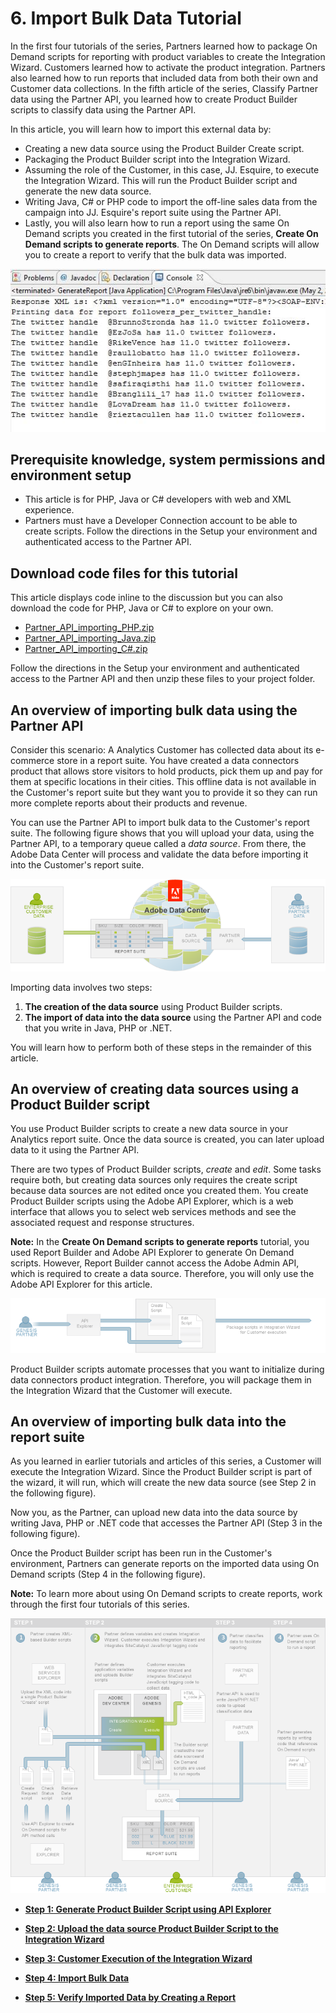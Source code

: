 # 6. Import Bulk Data Tutorial

 

In the first four tutorials of the series, Partners learned how to package On Demand scripts for reporting with product variables to create the Integration Wizard. Customers learned how to activate the product integration. Partners also learned how to run reports that included data from both their own and Customer data collections. In the fifth article of the series, Classify Partner data using the Partner API, you learned how to create Product Builder scripts to classify data using the Partner API.

In this article, you will learn how to import this external data by:

-   Creating a new data source using the Product Builder Create script.
-   Packaging the Product Builder script into the Integration Wizard.
-   Assuming the role of the Customer, in this case, JJ. Esquire, to execute the Integration Wizard. This will run the Product Builder script and generate the new data source.
-   Writing Java, C\# or PHP code to import the off-line sales data from the campaign into JJ. Esquire's report suite using the Partner API.
-   Lastly, you will also learn how to run a report using the same On Demand scripts you created in the first tutorial of the series, **Create On Demand scripts to generate reports**. The On Demand scripts will allow you to create a report to verify that the bulk data was imported.

![](graphics/import006.jpg)

## Prerequisite knowledge, system permissions and environment setup

-   This article is for PHP, Java or C\# developers with web and XML experience.
-   Partners must have a Developer Connection account to be able to create scripts. Follow the directions in the Setup your environment and authenticated access to the Partner API.

## Download code files for this tutorial

This article displays code inline to the discussion but you can also download the code for PHP, Java or C\# to explore on your own.

-   [Partner\_API\_importing\_PHP.zip](http://microsite.omniture.com/t2/api-xml/en_US/get_started/zips/Partner_API_importing_PHP.zip) 
-   [Partner\_API\_importing\_Java.zip](http://microsite.omniture.com/t2/api-xml/en_US/get_started/zips/Partner_API_importing_Java.zip) 
-   [Partner\_API\_importing\_C\#.zip](http://microsite.omniture.com/t2/api-xml/en_US/get_started/zips/Partner_API_importing_C_sharp.zip) 

Follow the directions in the Setup your environment and authenticated access to the Partner API and then unzip these files to your project folder.

## An overview of importing bulk data using the Partner API

Consider this scenario: A Analytics Customer has collected data about its e-commerce store in a report suite. You have created a data connectors product that allows store visitors to hold products, pick them up and pay for them at specific locations in their cities. This offline data is not available in the Customer's report suite but they want you to provide it so they can run more complete reports about their products and revenue.

You can use the Partner API to import bulk data to the Customer's report suite. The following figure shows that you will upload your data, using the Partner API, to a temporary queue called a *data source*. From there, the Adobe Data Center will process and validate the data before importing it into the Customer's report suite.

![](graphics/import002.png)

Importing data involves two steps:

1.   **The creation of the data source** using Product Builder scripts.
2.   **The import of data into the data source** using the Partner API and code that you write in Java, PHP or .NET.

You will learn how to perform both of these steps in the remainder of this article.

##  **An overview of creating data sources using a Product Builder script** 

You use Product Builder scripts to create a new data source in your Analytics report suite. Once the data source is created, you can later upload data to it using the Partner API.

There are two types of Product Builder scripts, *create* and *edit*. Some tasks require both, but creating data sources only requires the create script because data sources are not edited once you created them. You create Product Builder scripts using the Adobe API Explorer, which is a web interface that allows you to select web services methods and see the associated request and response structures.

**Note:** In the **Create On Demand scripts to generate reports** tutorial, you used Report Builder and Adobe API Explorer to generate On Demand scripts. However, Report Builder cannot access the Adobe Admin API, which is required to create a data source. Therefore, you will only use the Adobe API Explorer for this article.

![](graphics/import003.png)

Product Builder scripts automate processes that you want to initialize during data connectors product integration. Therefore, you will package them in the Integration Wizard that the Customer will execute.

## An overview of importing bulk data into the report suite

As you learned in earlier tutorials and articles of this series, a Customer will execute the Integration Wizard. Since the Product Builder script is part of the wizard, it will run, which will create the new data source \(see Step 2 in the following figure\).

Now you, as the Partner, can upload new data into the data source by writing Java, PHP or .NET code that accesses the Partner API \(Step 3 in the following figure\).

Once the Product Builder script has been run in the Customer's environment, Partners can generate reports on the imported data using On Demand scripts \(Step 4 in the following figure\).

**Note:** To learn more about using On Demand scripts to create reports, work through the first four tutorials of this series.

![](graphics/import004.png)

-   **[Step 1: Generate Product Builder Script using API Explorer](c_Generate_Product_Builder_Script_using_API_Explorer.md)**  
 
-   **[Step 2: Upload the data source Product Builder Script to the Integration Wizard](c_Upload_the_data_source_Product_Builder_Script_to_the_Integration_Wizard.md)**  
 
-   **[Step 3: Customer Execution of the Integration Wizard](c_Customer_Execution_Import.md)**  
 
-   **[Step 4: Import Bulk Data](c_Import_Bulk_Data.md)**  
 
-   **[Step 5: Verify Imported Data by Creating a Report](c_Verify_Imported_Data_by_Creating_a_Report.md)**  
 

